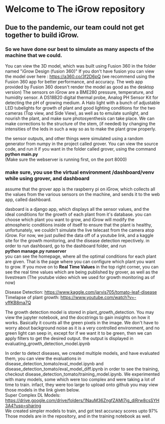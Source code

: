 # Welcome to The iGrow repository

## Due to the pandemic, our team could not get together to build iGrow. 
### So we have done our best to simulate as many aspects of the machine that we could.

You can view the 3D model, which was built using Fusion 360 in the folder named "iGrow Design (fusion 360)"
If you don't have fusion you can view the model over here : https://a360.co/3f2D6pQ 
(we recommend using the Fusion 360 app for better performance, and accuracy.
The web app provided by Fusion 360 doesn't render the model as good as the desktop version)
The sensors on iGrow are a BME280 pressure, temperature, and humidity sensor.
A DS18B20 digital thermal probe, Analog PH Sensor Kit for detecting the pH of growing medium.
A Halo light with a bunch of adjustable LED tubelights for growth of plant and good lighting conditions for the 
two cameras (Top view, and Side View), as well as to emulate sunlight, and nourish the plant, and make sure photosyenthesis can take place.
We can make corrections to the structure of the stem, (if needed) by changing the intensities of the leds in such a way so as to make the plant grow properly.

the sensor outputs, and other things were simulated using a random generator from numpy in the project called grover.
You can view the source code, and run it if you want in the folder called grover, using the command <br> <b>python main.py</b><br>
(Make sure the webserver is running first, on the port 8000)

### make sure, you use the virtual environment /dashboard/venv while using grover, and dashboard
assume that the grover app is the raspberry pi on iGrow, which collects all the values from the various sensors on the machine,
and sends it to the web app, called dashboard.

dasboard is a django app, which displays all the sensor values, and the ideal conditions for the growth of each plant from it's database.
you can choose which plant you want to grow, and iGrow will modify the atmospheric conditions inside of itself to ensure that the plant
is healthy, unfortunately, we couldn't simulate the live telecast from the camera atop iGrow.
For now, we just pulled the data off of a youtube link, and a kaggle site for the growth monitoring, and the disease detection repectively.
in order to run dashboard, go to the dashboard folder, and run <br><b>python manage.py runserver</b> <br>
you can see the homepage, where all the optimal conditions for each plant are given. 
That is the page where you can configure which plant you want to grow. If you move on to <b>Real Time Values</b> in the top right corner, 
you can see the real time values which are being published by grover, 
as well as the livestream (The youtube video which we used for growth monitoring as of now)

Disease Detection: https://www.kaggle.com/jarvis705/tomato-leaf-disease
<br>
Timelapse of plant growth: https://www.youtube.com/watch?v=-vffKB8ma7Q

The growth detection model is stored in plant_growth_detection. You may view the jupyter notebook, and the docstrings
to gain insights on how it works. Basically it counts all the green pixels in the image. We don't have to worry about background noise
as it is a very controlled environment, and no green light can seep in, except for if we want it to be green, 
then we can apply filters to get the desired output.
the output is displayed in evaluating_growth_detection_model.ipynb



In order to detect diseases, we created multiple models, and have evaluated them,
you can view the evaluations in disease_detection_tomato/eval_model.ipynb and disease_detection_tomato/eval_model_diff.ipynb
in order to see the training, checkout disease_detection_tomato/training_model.ipynb. We experimented with many models, 
some which were too complex and were taking a lot of time to train. infact, they were too large to upload onto github
you may view those models in the link given below.
<br>
Super Complex DL Models: https://drive.google.com/drive/folders/1NauM36ZngfZAMI7ig_diRrw8csSYH3A4?usp=sharing <br>
We created simpler models to train, and got test accuracy scores upto 97%
Those models are in the repository, and in the training notebook as well.
